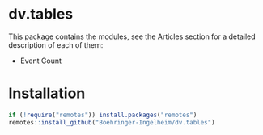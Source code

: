 # dv.tables

This package contains the modules, see the Articles section for a detailed description of each of them:

- Event Count

# Installation

``` r
if (!require("remotes")) install.packages("remotes")
remotes::install_github("Boehringer-Ingelheim/dv.tables")
```
